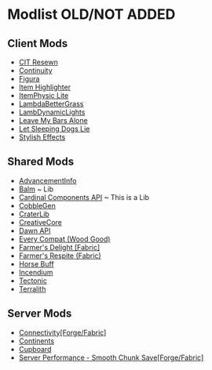 # Modlist OLD/NOT ADDED

## Client Mods

-   [CIT Resewn](https://modrinth.com/mod/otVJckYQ)
-   [Continuity](https://modrinth.com/mod/1IjD5062)
-   [Figura](https://modrinth.com/mod/s9gIPDom)
-   [Item Highlighter](https://modrinth.com/mod/cVNW5lr6)
-   [ItemPhysic Lite](https://modrinth.com/mod/OuyCgP8t)
-   [LambdaBetterGrass](https://modrinth.com/mod/2Uev7LdA)
-   [LambDynamicLights](https://modrinth.com/mod/yBW8D80W)
-   [Leave My Bars Alone](https://modrinth.com/mod/gK9mebQg)
-   [Let Sleeping Dogs Lie](https://modrinth.com/mod/nLlXyNIc)
-   [Stylish Effects](https://modrinth.com/mod/onDuQF5e)

## Shared Mods

-   [AdvancementInfo](https://modrinth.com/mod/G1epq3jN)
-   [Balm](https://modrinth.com/mod/MBAkmtvl) ~ Lib
-   [Cardinal Components API](https://modrinth.com/mod/K01OU20C) ~ This is a Lib
-   [CobbleGen](https://modrinth.com/mod/qRogT5Gy)
-   [CraterLib](https://modrinth.com/mod/Nn8Wasaq)
-   [CreativeCore](https://modrinth.com/mod/OsZiaDHq)
-   [Dawn API](https://modrinth.com/mod/meZK2DCX)
-   [Every Compat (Wood Good)](https://modrinth.com/mod/eiktJyw1)
-   [Farmer's Delight [Fabric]](https://modrinth.com/mod/4EakbH8e)
-   [Farmer's Respite (Fabric)](https://www.curseforge.com/minecraft/mc-mods/farmers-respite-fabric)
-   [Horse Buff](https://modrinth.com/mod/IrrG0G8l)
-   [Incendium](https://modrinth.com/mod/ZVzW5oNS)
-   [Tectonic](https://modrinth.com/mod/lWDHr9jE)
-   [Terralith](https://modrinth.com/mod/8oi3bsk5)

## Server Mods

-   [Connectivity[Forge/Fabric]](https://www.curseforge.com/minecraft/mc-mods/connectivity)
-   [Continents](https://modrinth.com/mod/bQ5TJA1E)
-   [Cupboard](https://www.curseforge.com/minecraft/mc-mods/cupboard)
-   [Server Performance - Smooth Chunk Save[Forge/Fabric]](https://www.curseforge.com/minecraft/mc-mods/smooth-chunk-save)
